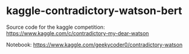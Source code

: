 # kaggle-contradictory-watson-bert
Source code for the kaggle competition:
https://www.kaggle.com/c/contradictory-my-dear-watson

Notebook:
https://www.kaggle.com/geekycoder0/contradictory-watson
